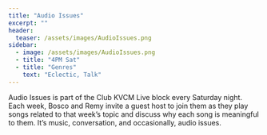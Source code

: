 ```yaml
---
title: "Audio Issues"
excerpt: ""
header:
  teaser: /assets/images/AudioIssues.png
sidebar:
  - image: /assets/images/AudioIssues.png
  - title: "4PM Sat"
  - title: "Genres"
    text: "Eclectic, Talk"
---
```


Audio Issues is part of the Club KVCM Live block every Saturday night. Each week, Bosco and Remy invite a guest host to join them as they play songs related to that week’s topic and discuss why each song is meaningful to them. It’s music, conversation, and occasionally, audio issues.
